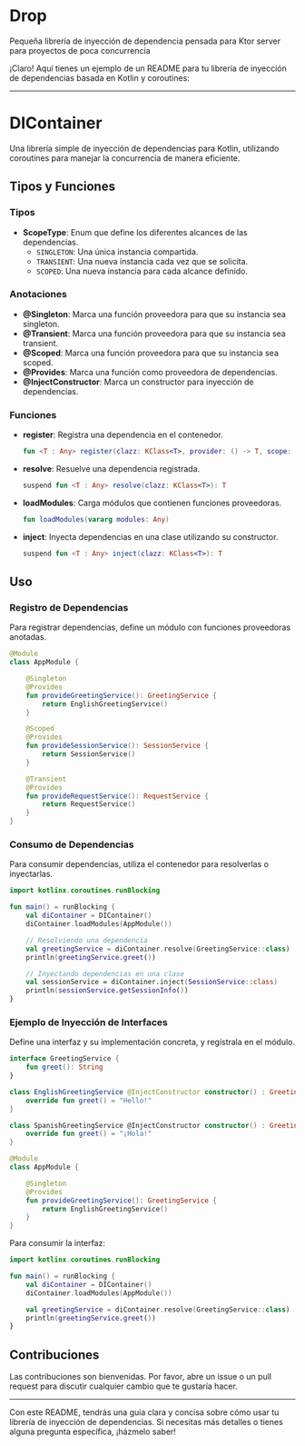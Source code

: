 # Drop
Pequeña librería de inyección de dependencia pensada para Ktor server para proyectos de poca concurrencia

¡Claro! Aquí tienes un ejemplo de un README para tu librería de inyección de dependencias basada en Kotlin y coroutines:

---

# DIContainer

Una librería simple de inyección de dependencias para Kotlin, utilizando coroutines para manejar la concurrencia de manera eficiente.

## Tipos y Funciones

### Tipos

- **ScopeType**: Enum que define los diferentes alcances de las dependencias.
  - `SINGLETON`: Una única instancia compartida.
  - `TRANSIENT`: Una nueva instancia cada vez que se solicita.
  - `SCOPED`: Una nueva instancia para cada alcance definido.

### Anotaciones

- **@Singleton**: Marca una función proveedora para que su instancia sea singleton.
- **@Transient**: Marca una función proveedora para que su instancia sea transient.
- **@Scoped**: Marca una función proveedora para que su instancia sea scoped.
- **@Provides**: Marca una función como proveedora de dependencias.
- **@InjectConstructor**: Marca un constructor para inyección de dependencias.

### Funciones

- **register**: Registra una dependencia en el contenedor.
  ```kotlin
  fun <T : Any> register(clazz: KClass<T>, provider: () -> T, scope: ScopeType = ScopeType.SINGLETON)
  ```

- **resolve**: Resuelve una dependencia registrada.
  ```kotlin
  suspend fun <T : Any> resolve(clazz: KClass<T>): T
  ```

- **loadModules**: Carga módulos que contienen funciones proveedoras.
  ```kotlin
  fun loadModules(vararg modules: Any)
  ```

- **inject**: Inyecta dependencias en una clase utilizando su constructor.
  ```kotlin
  suspend fun <T : Any> inject(clazz: KClass<T>): T
  ```

## Uso

### Registro de Dependencias

Para registrar dependencias, define un módulo con funciones proveedoras anotadas.

```kotlin
@Module
class AppModule {

    @Singleton
    @Provides
    fun provideGreetingService(): GreetingService {
        return EnglishGreetingService()
    }

    @Scoped
    @Provides
    fun provideSessionService(): SessionService {
        return SessionService()
    }

    @Transient
    @Provides
    fun provideRequestService(): RequestService {
        return RequestService()
    }
}
```

### Consumo de Dependencias

Para consumir dependencias, utiliza el contenedor para resolverlas o inyectarlas.

```kotlin
import kotlinx.coroutines.runBlocking

fun main() = runBlocking {
    val diContainer = DIContainer()
    diContainer.loadModules(AppModule())

    // Resolviendo una dependencia
    val greetingService = diContainer.resolve(GreetingService::class)
    println(greetingService.greet())

    // Inyectando dependencias en una clase
    val sessionService = diContainer.inject(SessionService::class)
    println(sessionService.getSessionInfo())
}
```

### Ejemplo de Inyección de Interfaces

Define una interfaz y su implementación concreta, y regístrala en el módulo.

```kotlin
interface GreetingService {
    fun greet(): String
}

class EnglishGreetingService @InjectConstructor constructor() : GreetingService {
    override fun greet() = "Hello!"
}

class SpanishGreetingService @InjectConstructor constructor() : GreetingService {
    override fun greet() = "¡Hola!"
}

@Module
class AppModule {

    @Singleton
    @Provides
    fun provideGreetingService(): GreetingService {
        return EnglishGreetingService()
    }
}
```

Para consumir la interfaz:

```kotlin
import kotlinx.coroutines.runBlocking

fun main() = runBlocking {
    val diContainer = DIContainer()
    diContainer.loadModules(AppModule())

    val greetingService = diContainer.resolve(GreetingService::class)
    println(greetingService.greet())
}
```

## Contribuciones

Las contribuciones son bienvenidas. Por favor, abre un issue o un pull request para discutir cualquier cambio que te gustaría hacer.

---

Con este README, tendrás una guía clara y concisa sobre cómo usar tu librería de inyección de dependencias. Si necesitas más detalles o tienes alguna pregunta específica, ¡házmelo saber!
